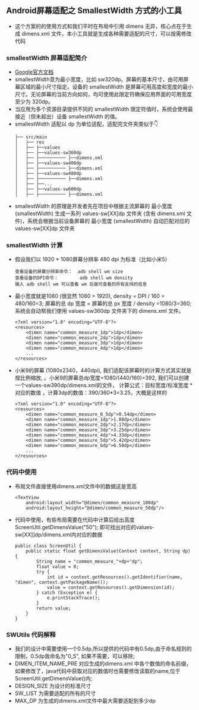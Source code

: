 ## Android屏幕适配之 SmallestWidth 方式的小工具

* 这个方案的的使用方式和我们平时在布局中引用 dimens 无异，核心点在于生成 dimens.xml 文件，本小工具就是生成各种需要适配的尺寸，可以按需修改代码

### smallestWidth 屏幕适配简介
* [Google官方文档](https://developer.android.com/guide/topics/resources/providing-resources?hl=zh-cn#java)
* smallestWidth意为最小宽度，比如 sw320dp。屏幕的基本尺寸，由可用屏幕区域的最小尺寸指定。设备的 smallestWidth 是屏幕可用高度和宽度的最小尺寸。无论屏幕的当前方向如何，均可使用此限定符确保应用界面的可用宽度至少为 320dp。
* 当应用为多个资源目录提供不同的 smallestWidth 限定符值时，系统会使用最接近（但未超出）设备 smallestWidth 的值。
* smallestWidth 适配以 dp 为单位适配，适配完文件夹类似于👇
    ```
    ├── src/main
    │   ├── res
    │   ├── ├──values
    │   ├── ├──values-sw360dp
    │   ├── ├────────── ├──dimens.xml
    │   ├── ├──values-sw400dp
    │   ├── ├────────── ├──dimens.xml
    │   ├── ├──values-sw480dp
    │   ├── ├────────── ├──dimens.xml
    │   ├── ├──...
    │   ├── ├──values-sw600dp
    │   ├── ├────────── ├──dimens.xml
    ```
* smallestWidth 的原理是开发者先在项目中根据主流屏幕的 最小宽度 (smallestWidth) 生成一系列 values-sw[XX]dp 文件夹 (含有 dimens.xml 文件)，系统会根据当前设备屏幕的 最小宽度 (smallestWidth) 自动匹配对应的 values-sw[XX]dp 文件夹

### smallestWidth 计算
* 假设我们以 1920 * 1080屏幕分辨率 480 dpi 为标准（比如小米5）
    ```
    查看设备的屏幕分辨率命令：  adb shell wm size
    查看设备的DPI命令：        adb shell wm density
    输入 adb shell wm 可以查看 wm 后面可查看的所有支持的信息
    ```
* 最小宽度就是1080 (很显然 1080 > 1920), density = DPI / 160 = 480/160=3; 屏幕的总 dp 宽度 = 屏幕的总 px 宽度 / density =1080/3=360; 
系统会自动帮我们使用 values-sw360dp 文件夹下的 dimens.xml 文件。
    ```
    <?xml version="1.0" encoding="UTF-8"?>
    <resources>
        <dimen name="common_measure_1dp">1dp</dimen>
        <dimen name="common_measure_2dp">1dp</dimen>
        <dimen name="common_measure_3dp">1dp</dimen>
        <dimen name="common_measure_4dp">1dp</dimen>
        ...
    </resources>
    ```
* 小米9的屏幕 (1080x2340，440dpi), 我们适配该屏幕时的计算方式其实就是按比例缩放,
。小米9的屏幕总dp宽度=1080/(440/160)=392, 我们可以创建一个values-sw390dp/dimens.xml的文件，
计算公式：目标宽度/标准宽度 * 对应的数值 ，计算3dp的数值：390/360*3=3.25，大概是这样的
    ```
    <?xml version="1.0" encoding="UTF-8"?>
    <resources>
        <dimen name="common_measure_0_5dp">0.54dp</dimen>
        <dimen name="common_measure_1dp">1.08dp</dimen>
        <dimen name="common_measure_2dp">2.17dp</dimen>
        <dimen name="common_measure_3dp">3.25dp</dimen>
        <dimen name="common_measure_4dp">4.33dp</dimen>
        <dimen name="common_measure_5dp">5.42dp</dimen>
        <dimen name="common_measure_6dp">6.50dp</dimen>
        ...
    </resources>
    ```

### 代码中使用
* 布局文件直接使用dimens.xml文件中的数据这是宽高
    ```
    <TextView
        android:layout_width="@dimen/common_measure_100dp"
        android:layout_height="@dimen/common_measure_50dp"/>
    ```
* 代码中使用，有些布局需要在代码中计算后给出高度
    ScreenUtil.getDimensValue("50"); 即可找出对应的values-sw[XX]]dp/dimens.xml内对应的数据
    ```
    public class ScreenUtil {
        public static float getDimensValue(Context context, String dp) {
            String name = "common_measure_"+dp+"dp";
            float value = 0;
            try {
                int id = context.getResources().getIdentifier(name, "dimen", context.getPackageName());
                value = context.getResources().getDimension(id);
            } catch (Exception e) {
                e.printStackTrace();
            }
            return value;
        }
    }
    ```

### SWUtils 代码解释
* 我们的设计中需要使用一个0.5dp,所以提供的代码中有0.5dp,由于命名规则的限制，0.5dp我命名为"0_5", 如果不需要，可以移除;
* DIMEN_ITEM_NAME_PRE 对应生成的dimens.xml 中各个数值的命名前缀，如果修改了，java代码中获取对应的数值时也需要修改读取的name,位于ScreenUtil.getDimensValue()内;
* DESIGN_SIZE 为设计的标准尺寸
* SW_LIST 为需要适配的所有的尺寸
* MAX_DP 为生成的dimens.xml文件中最大需要适配到多少dp

